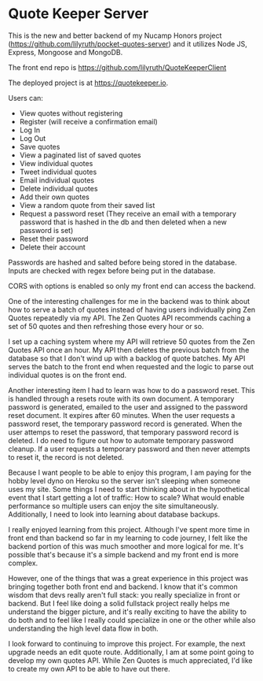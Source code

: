 # Quote Keeper Server

This is the new and better backend of my Nucamp Honors project (https://github.com/lilyruth/pocket-quotes-server) and it utilizes Node JS, Express, Mongoose and MongoDB. 

The front end repo is https://github.com/lilyruth/QuoteKeeperClient

The deployed project is at https://quotekeeper.io. 

Users can:
- View quotes without registering
- Register (will receive a confirmation email) 
- Log In
- Log Out
- Save quotes
- View a paginated list of saved quotes
- View individual quotes
- Tweet individual quotes
- Email individual quotes
- Delete individual quotes
- Add their own quotes
- View a random quote from their saved list
- Request a password reset (They receive an email with a temporary password that is hashed in the db and then deleted when a new password is set)
- Reset their password
- Delete their account

Passwords are hashed and salted before being stored in the database. Inputs are checked with regex before being put in the database. 

CORS with options is enabled so only my front end can access the backend. 

One of the interesting challenges for me in the backend was to think about how to serve a batch of quotes instead of having users individually ping Zen Quotes repeatedly via my API. The Zen Quotes API recommends caching a set of 50 quotes and then refreshing those every hour or so. 

I set up a caching system where my API will retrieve 50 quotes from the Zen Quotes API once an hour. My API then deletes the previous batch from the database so that I don't wind up with a backlog of quote batches. My API serves the batch to the front end when requested and the logic to parse out individual quotes is on the front end. 

Another interesting item I had to learn was how to do a password reset. This is handled through a resets route with its own document. A temporary password is generated, emailed to the user and assigned to the password reset document. It expires after 60 minutes. When the user requests a password reset, the temporary password record is generated. When the user attemps to reset the password, that temporary password record is deleted. I do need to figure out how to automate temporary password cleanup. If a user requests a temporary password and then never attempts to reset it, the record is not deleted. 

Because I want people to be able to enjoy this program, I am paying for the hobby level dyno on Heroku so the server isn't sleeping when someone uses my site. Some things I need to start thinking about in the hypothetical event that I start getting a lot of traffic: How to scale? What would enable performance so multiple users can enjoy the site simultaneously. Additionally, I need to look into learning about database backups. 

I really enjoyed learning from this project. Although I've spent more time in front end than backend so far in my learning to code journey, I felt like the backend portion of this was much smoother and more logical for me. It's possible that's because it's a simple backend and my front end is more complex. 

However, one of the things that was a great experience in this project was bringing together both front end and backend. I know that it's common wisdom that devs really aren't full stack: you really specialize in front or backend. But I feel like doing a solid fullstack project really helps me understand the bigger picture, and it's really exciting to have the ability to do both and to feel like I really could specialize in one or the other while also understanding the high level data flow in both. 

I look forward to continuing to improve this project. For example, the next upgrade needs an edit quote route. Additionally, I am at some point going to develop my own quotes API. While Zen Quotes is much appreciated, I'd like to create my own API to be able to have out there. 
